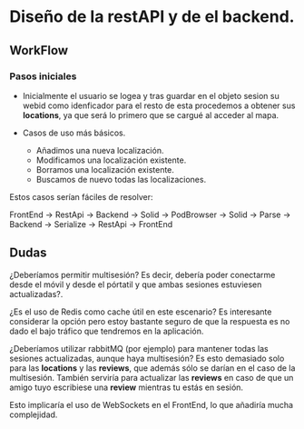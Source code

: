 # Diseño de la restAPI y de el backend.


## WorkFlow

### Pasos iniciales

- Inicialmente el usuario se logea y tras guardar en el objeto sesion su webid como idenficador para el resto de esta procedemos a obtener sus **locations**, ya que será lo primero que se cargué al acceder al mapa.


- Casos de uso más básicos.
    - Añadimos una nueva localización.
    - Modificamos una localización existente.
    - Borramos una localización existente.
    - Buscamos de nuevo todas las localizaciones.

Estos casos serían fáciles de resolver:

FrontEnd -> RestApi -> Backend -> Solid -> PodBrowser -> Solid -> Parse -> Backend -> Serialize -> RestApi -> FrontEnd


### 


## Dudas

¿Deberíamos permitir multisesión? Es decir, debería poder conectarme desde el móvil y desde el pórtatil y que ambas sesiones estuviesen actualizadas?.


¿Es el uso de Redis como cache útil en este escenario? Es interesante considerar la opción pero estoy bastante seguro de que la respuesta es no dado el bajo tráfico que tendremos en la aplicación.

¿Deberíamos utilizar rabbitMQ (por ejemplo) para mantener todas las sesiones actualizadas, aunque haya multisesión? Es esto demasiado solo para las **locations** y las **reviews**, que además sólo se darían en el caso de la multisesión. También serviría para actualizar las **reviews** en caso de que un amigo tuyo escribiese una **review** mientras tu estás en sesión.

Esto implicaría el uso de WebSockets en el FrontEnd, lo que añadiría mucha complejidad.